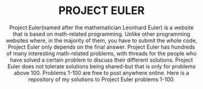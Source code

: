 <div align="center">
  <h1><b>PROJECT EULER</b></h1>
  <p>
    Project Euler(named after the mathematician Leonhard Euler) is a website that is based on math-related programming. Unlike other programming websites where, in the majority of them, you     have to submit the whole code, Project Euler only depends on the final answer. Project Euler has hundreds of many interesting math-related problems, with threads for the people who have 
    solved a certain problem to discuss their different solutions. Project Euler does not tolerate solutions being shared-but that is only for problems above 100. Problems 1-100 are        
    free to post anywhere online. Here is a repository of my solutions to Project Euler problems 1-100.
  </p>
</div>
